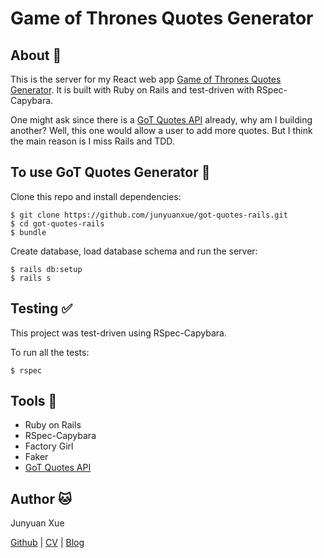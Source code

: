 # Game of Thrones Quotes Generator

## About :crown:

This is the server for my React web app [Game of Thrones Quotes Generator](https://github.com/junyuanxue/got-quotes-generator). It is built with Ruby on Rails and test-driven with RSpec-Capybara.

One might ask since there is a [GoT Quotes API](https://github.com/wsizoo/game-of-thrones-quotes) already, why am I building another? Well, this one would allow a user to add more quotes. But I think the main reason is I miss Rails and TDD.

## To use GoT Quotes Generator :speech_balloon:

Clone this repo and install dependencies:
```
$ git clone https://github.com/junyuanxue/got-quotes-rails.git
$ cd got-quotes-rails
$ bundle
```
Create database, load database schema and run the server:
```
$ rails db:setup
$ rails s
```

## Testing :white_check_mark:

This project was test-driven using RSpec-Capybara.

To run all the tests:
```
$ rspec
```

## Tools :wrench:
* Ruby on Rails
* RSpec-Capybara
* Factory Girl
* Faker
* [GoT Quotes API](https://github.com/wsizoo/game-of-thrones-quotes)

## Author :cat:
Junyuan Xue

[Github](https://github.com/junyuanxue)
| [CV](https://github.com/junyuanxue/cv)
| [Blog](https://spinningcodes.wordpress.com/)
